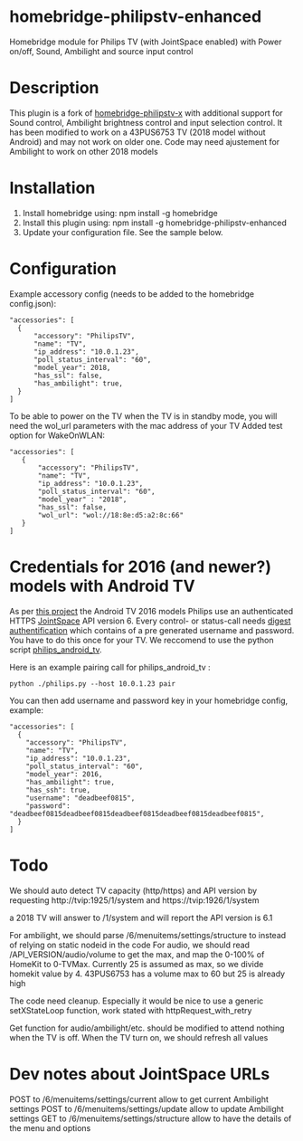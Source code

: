 # homebridge-philipstv-enhanced
Homebridge module for Philips TV (with JointSpace enabled) with Power on/off, Sound, Ambilight and source input control

# Description

This plugin is a fork of [homebridge-philipstv-x](https://www.npmjs.com/package/homebridge-philipstv-x) with additional support for Sound control, Ambilight brightness control and input selection control.
It has been modified to work on a 43PUS6753 TV (2018 model without Android) and may not work on older one. Code may need ajustement for Ambilight to work on other 2018 models

# Installation

1. Install homebridge using: npm install -g homebridge
2. Install this plugin using: npm install -g homebridge-philipstv-enhanced
3. Update your configuration file. See the sample below.

# Configuration
 
Example accessory config (needs to be added to the homebridge config.json):
  ```
 "accessories": [
 	{
 		"accessory": "PhilipsTV",
 		"name": "TV",
 		"ip_address": "10.0.1.23",
 		"poll_status_interval": "60",
		"model_year": 2018,
		"has_ssl": false,
		"has_ambilight": true,
 	}
 ]
  ```
 
To be able to power on the TV when the TV is in standby mode, you will need the wol_url parameters with the mac address of your TV
Added test option for WakeOnWLAN:

 ```
"accessories": [
	{
		"accessory": "PhilipsTV",
		"name": "TV",
		"ip_address": "10.0.1.23",
		"poll_status_interval": "60",
		"model_year" : "2018",
		"has_ssl": false,
		"wol_url": "wol://18:8e:d5:a2:8c:66"
	}
]
 ```

# Credentials for 2016 (and newer?) models with Android TV

As per [this project](https://github.com/suborb/philips_android_tv) the Android TV 2016 models Philips use an authenticated HTTPS [JointSpace](http://jointspace.sourceforge.net/) API version 6.
Every control- or status-call needs [digest authentification](https://en.wikipedia.org/wiki/Digest_access_authentication) which contains of a pre generated username and password. You have to do this once for your TV. We reccomend to use the python script [philips\_android\_tv](https://github.com/suborb/philips_android_tv).

Here is an example pairing call for philips\_android\_tv :
```
python ./philips.py --host 10.0.1.23 pair
```

You can then add username and password key in your homebridge config, example:
```
"accessories": [
  {
  	"accessory": "PhilipsTV",
  	"name": "TV",
  	"ip_address": "10.0.1.23",
  	"poll_status_interval": "60",
  	"model_year": 2016,
  	"has_ambilight": true,
  	"has_ssh": true,
  	"username": "deadbeef0815",
  	"password": "deadbeef0815deadbeef0815deadbeef0815deadbeef0815deadbeef0815",
  }
]
 ```
# Todo

We should auto detect TV capacity (http/https) and API version by requesting http://tvip:1925/1/system and https://tvip:1926/1/system

a 2018 TV will answer to /1/system and will report the API version is 6.1

For ambilight, we should parse /6/menuitems/settings/structure to instead of relying on static nodeid in the code
For audio, we should read /API_VERSION/audio/volume to get the max, and map the 0-100% of HomeKit to 0-TVMax. Currently 25 is assumed as max, so we divide homekit value by 4. 43PUS6753 has a volume max to 60 but 25 is already high

The code need cleanup. Especially it would be nice to use a generic setXStateLoop function, work stated with httpRequest_with_retry

Get function for audio/ambilight/etc. should be modified to attend nothing when the TV is off. When the TV turn on, we should refresh all values

# Dev notes about JointSpace URLs

POST to /6/menuitems/settings/current allow to get current Ambilight settings
POST to /6/menuitems/settings/update allow to update Ambilight settings
GET to /6/menuitems/settings/structure allow to have the details of the menu and options

